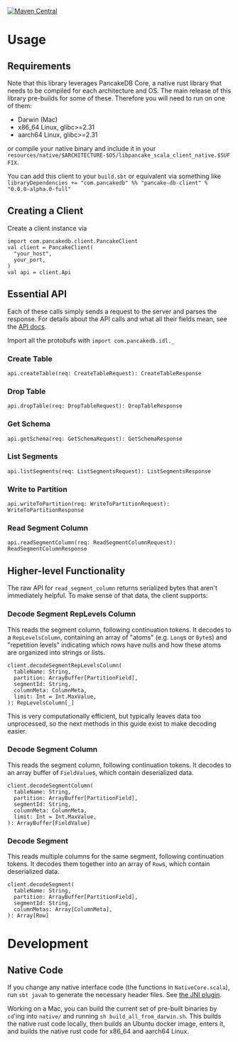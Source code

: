 [![Maven Central][maven-badge]][maven-url]

[maven-badge]: https://maven-badges.herokuapp.com/maven-central/com.pancakedb/pancake-db-client_2.12/badge.svg
[maven-url]: https://search.maven.org/artifact/com.pancakedb/pancake-db-client_2.12

# Usage

## Requirements

Note that this library leverages PancakeDB Core,
a native rust library that needs to be compiled for each
architecture and OS.
The main release of this library pre-builds for some of these.
Therefore you will need to run on one of them:
* Darwin (Mac)
* x86_64 Linux, glibc>=2.31
* aarch64 Linux, glibc>=2.31

or compile your native binary and include it in your `resources/native/$ARCHITECTURE-$OS/libpancake_scala_client_native.$SUFFIX`.

You can add this client to your `build.sbt` or equivalent via something like
`libraryDependencies += "com.pancakedb" %% "pancake-db-client" % "0.0.0-alpha.0-full"`

## Creating a Client

Create a client instance via
```
import com.pancakedb.client.PancakeClient
val client = PancakeClient(
  "your_host",
  your_port,
)
val api = client.Api
```

## Essential API

Each of these calls simply sends a request to the server and parses the
response.
For details about the API calls and what all their fields mean,
see the [API docs](https://github.com/pancake-db/pancake-idl).

Import all the protobufs with `import com.pancakedb.idl._`

### Create Table
```
api.createTable(req: CreateTableRequest): CreateTableResponse
```

### Drop Table
```
api.dropTable(req: DropTableRequest): DropTableResponse
```

### Get Schema
```
api.getSchema(req: GetSchemaRequest): GetSchemaResponse
```


### List Segments
```
api.listSegments(req: ListSegmentsRequest): ListSegmentsResponse
```

### Write to Partition
```
api.writeToPartition(req: WriteToPartitionRequest): WriteToPartitionResponse
```

### Read Segment Column
```
api.readSegmentColumn(req: ReadSegmentColumnRequest): ReadSegmentColumnResponse
```

## Higher-level Functionality

The raw API for `read_segment_column` returns serialized bytes that aren't
immediately helpful.
To make sense of that data, the client supports:

### Decode Segment RepLevels Column

This reads the segment column, following continuation tokens.
It decodes to a `RepLevelsColumn`, containing an array of "atoms"
(e.g. `Long`s or `Byte`s) and "repetition levels" indicating which
rows have nulls and how these atoms are organized into strings or lists.

```
client.decodeSegmentRepLevelsColumn(
  tableName: String,
  partition: ArrayBuffer[PartitionField],
  segmentId: String,
  columnMeta: ColumnMeta,
  limit: Int = Int.MaxValue,
): RepLevelsColumn[_]
```

This is very computationally efficient, but typically leaves data too
unprocessed, so the next methods in this guide exist to make decoding easier.

### Decode Segment Column

This reads the segment column, following continuation tokens.
It decodes to an array buffer of `FieldValue`s, which contain deserialized data.

```
client.decodeSegmentColumn(
  tableName: String,
  partition: ArrayBuffer[PartitionField],
  segmentId: String,
  columnMeta: ColumnMeta,
  limit: Int = Int.MaxValue,
): ArrayBuffer[FieldValue]
```

### Decode Segment

This reads multiple columns for the same segment, following continuation
tokens.
It decodes them together into an array of `Row`s, which contain
deserialized data.

```
client.decodeSegment(
  tableName: String,
  partition: ArrayBuffer[PartitionField],
  segmentId: String,
  columnMetas: Array[ColumnMeta],
): Array[Row]
```

# Development

## Native Code

If you change any native interface code (the functions in `NativeCore.scala`),
run `sbt javah` to generate the necessary header files.
See [the JNI plugin](https://github.com/sbt/sbt-jni).

Working on a Mac, you can build the current set of pre-built binaries
by `cd`'ing into `native/` and running `sh build_all_from_darwin.sh`.
This builds the native rust code locally, then builds an Ubuntu docker image,
enters it, and builds the native rust code for x86_64 and aarch64 Linux.